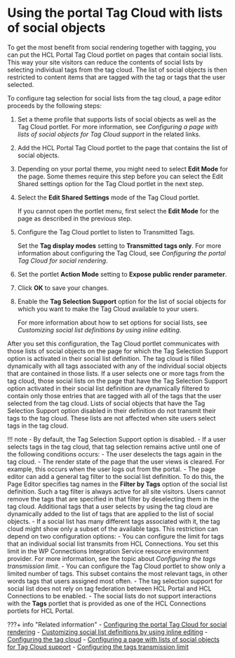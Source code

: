 # Using the portal Tag Cloud with lists of social objects

To get the most benefit from social rendering together with tagging, you can put the HCL Portal Tag Cloud portlet on pages that contain social lists. This way your site visitors can reduce the contents of social lists by selecting individual tags from the tag cloud. The list of social objects is then restricted to content items that are tagged with the tag or tags that the user selected.

To configure tag selection for social lists from the tag cloud, a page editor proceeds by the following steps:

1.  Set a theme profile that supports lists of social objects as well as the Tag Cloud portlet. For more information, see *Configuring a page with lists of social objects for Tag Cloud support* in the related links.

2.  Add the HCL Portal Tag Cloud portlet to the page that contains the list of social objects.

3.  Depending on your portal theme, you might need to select **Edit Mode** for the page. Some themes require this step before you can select the Edit Shared settings option for the Tag Cloud portlet in the next step.

4.  Select the **Edit Shared Settings** mode of the Tag Cloud portlet.

    If you cannot open the portlet menu, first select the **Edit Mode** for the page as described in the previous step.

5.  Configure the Tag Cloud portlet to listen to Transmitted Tags.

    Set the **Tag display modes** setting to **Transmitted tags only**. For more information about configuring the Tag Cloud, see *Configuring the portal Tag Cloud for social rendering*.

6.  Set the portlet **Action Mode** setting to **Expose public render parameter**.

7.  Click **OK** to save your changes.

8.  Enable the **Tag Selection Support** option for the list of social objects for which you want to make the Tag Cloud available to your users.

    For more information about how to set options for social lists, see *Customizing social list definitions by using inline editing*.


After you set this configuration, the Tag Cloud portlet communicates with those lists of social objects on the page for which the Tag Selection Support option is activated in their social list definition. The tag cloud is filled dynamically with all tags associated with any of the individual social objects that are contained in those lists. If a user selects one or more tags from the tag cloud, those social lists on the page that have the Tag Selection Support option activated in their social list definition are dynamically filtered to contain only those entries that are tagged with all of the tags that the user selected from the tag cloud. Lists of social objects that have the Tag Selection Support option disabled in their definition do not transmit their tags to the tag cloud. These lists are not affected when site users select tags in the tag cloud.

!!! note
    -   By default, the Tag Selection Support option is disabled.
    -   If a user selects tags in the tag cloud, that tag selection remains active until one of the following conditions occurs:
        -   The user deselects the tags again in the tag cloud.
        -   The render state of the page that the user views is cleared. For example, this occurs when the user logs out from the portal.
    -   The page editor can add a general tag filter to the social list definition. To do this, the Page Editor specifies tag names in the **Filter by Tags** option of the social list definition. Such a tag filter is always active for all site visitors. Users cannot remove the tags that are specified in that filter by deselecting them in the tag cloud. Additional tags that a user selects by using the tag cloud are dynamically added to the list of tags that are applied to the list of social objects.
    -   If a social list has many different tags associated with it, the tag cloud might show only a subset of the available tags. This restriction can depend on two configuration options:
        -   You can configure the limit for tags that an individual social list transmits from HCL Connections. You set this limit in the WP Connections Integration Service resource environment provider. For more information, see the topic about *Configuring the tags transmission limit*.
        -   You can configure the Tag Cloud portlet to show only a limited number of tags. This subset contains the most relevant tags, in other words tags that users assigned most often.
    -   The tag selection support for social list does not rely on tag federation between HCL Portal and HCL Connections to be enabled.
    -   The social lists do not support interactions with the **Tags** portlet that is provided as one of the HCL Connections portlets for HCL Portal.

<!--
-   **[Configuring the portal Tag Cloud for social rendering](../social/soc_rendr_cfg_tag_cloud.md)**  
If you include the HCL Portal Tag Cloud portlet on your social pages, you need to configure it to work with social lists.

-->
???+ info "Related information"
    - [Configuring the portal Tag Cloud for social rendering](soc_rendr_cfg_tag_cloud.md)
    - [Customizing social list definitions by using inline editing](../../customizing_view_definitions/soc_rendr_cust_socl_list.md)
    - [Configuring the tag cloud](https://help.hcltechsw.com/digital-experience/8.5/panel_help/tag_cloud_cfg.html)
    - [Configuring a page with lists of social objects for Tag Cloud support](../config_page_social_objects_tag_cloud.md)
    - [Configuring the tags transmission limit](../../cfg_global_settings_social_rendering/soc_rendr_cfg_tag_limit.md)

